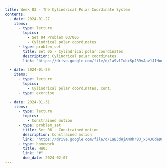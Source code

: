 ```yaml
---
title: Week 03 - The Cylindrical Polar Coordinate System
contents:
  - date: 2024-01-27
    items:
      - type: lecture
        topics:
          - Set 04 Problem 03/005
          - Cylindrical polar coordinates
      - type: problem_set
        title: Set 05 - Cylindrical polar coordinates
        description: Cylindrical polar coordinates
        link: "https://drive.google.com/file/d/1a9vlIubxSpJ89vAav1JIHon9_ITwSyOE/view?usp=sharing"

  - date: 2024-01-29
    items:
      - type: lecture
        topics:
          - Cylindrical polar coordinates, cont.
      - type: exercise

  - date: 2024-01-31
    items:
      - type: lecture
        topics:
          - Constrained motion
      - type: problem_set
        title: Set 06 - Constrained motion
        description: Constrained motion
        link: "https://drive.google.com/file/d/1aB3dHjAMRhr83_x54J6deDukcQ_Ijwtr/view?usp=sharing"
      - type: homework
        title: HW03
        link: "#"
        due_date: 2024-02-07
---
```

